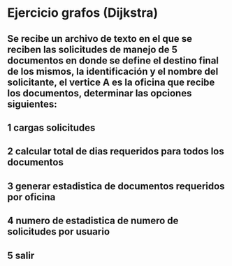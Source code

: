 # Ejercicio grafos (Dijkstra)

## Se recibe un archivo de texto en el que se reciben las solicitudes de manejo de 5 documentos en donde se define el destino final de los mismos, la identificación y el nombre del solicitante, el vertice A es la oficina que recibe los documentos, determinar las opciones siguientes:

## 1 cargas solicitudes
## 2 calcular total de dias requeridos para todos los documentos
## 3 generar estadistica de documentos requeridos por oficina
## 4 numero de estadistica de numero de solicitudes por usuario 
## 5 salir